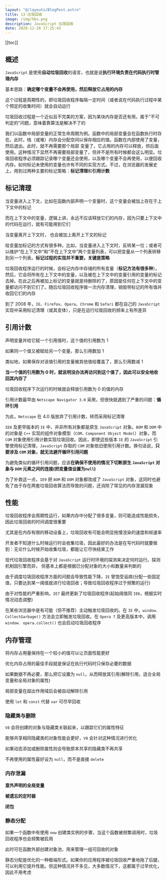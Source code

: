 ```yaml
---
layout: "@/layouts/BlogPost.astro"
title: 13-垃圾回收
image: /img/hbs.png
description: JavaScript 垃圾回收
date: 2020-12-28 17:25:43
---
```


[[toc]]

## 概述

`JavaScript` 是使用**自动垃圾回收**的语言，也就是说**执行环境负责在代码执行时管理内存**

基本思路：**确定哪个变量不会再使用，然后释放它占用的内存**

这个过程是周期性的，即垃圾回收程序每隔一定时间（或者说在代码执行过程中某个预定的收集时间）就会自动运行

垃圾回收过程是一个近似且不完美的方案，因为某块内存是否还有用，属于“不可判定的”问题，意味着靠算法是解决不了的

我们以函数中局部变量的正常生命周期为例。函数中的局部变量会在函数执行时存在。此时，栈（或堆）内存会分配空间以保存相应的值。函数在内部使用了变量，然后退出。此时，就不再需要那个局部 变量了，它占用的内存可以释放，供后面使用。这种情况下显然不再需要局部变量了，但并不是所有时候都会这么明显。垃圾回收程序必须跟踪记录哪个变量还会使用，以及哪个变量不会再使用，以便回收内存。如何标记未使用的变量也许有不同的实现方式。不过，在浏览器的发展史上，用到过两种主要的标记策略：**标记清理**和**引用计数**

## 标记清理

当变量进入上下文，比如在函数内部声明一个变量时，这个变量会被加上存在于上下文中的标记

而在上下文中的变量，逻辑上讲，永远不应该释放它们的内存，因为只要上下文中的代码在运行，就有可能用到它们

当变量离开上下文时， 也会被加上离开上下文的标记

给变量加标记的方式有很多种。比如，当变量进入上下文时，反转某一位；或者可以维护“在上下文中”和“不在上下文中”两个变量列表，可以把变量从一个列表转移到另一个列表。**标记过程的实现并不重要，关键是策略**

垃圾回收程序运行的时候，会标记内存中存储的所有变量（**标记方法有很多种**）。然后，它会将所有在上下文中的变量，以及被在上下文中的变量引用的变量的标记去掉。在此之后再被加上标记的变量就是待删除的了，原因是任何在上下文中的变量都访问不到它们了。随后垃圾回收程序做一次内存清理，销毁带标记的所有值并收回它们的内存

到了 2008 年，`IE`、`Firefox`、`Opera`、`Chrome` 和 `Safari` 都在自己的 `JavaScript` 实现中采用标记清理（或其变体），只是在运行垃圾回收的频率上有所差异

## 引用计数

声明变量并给它赋一个引用值时，这个值的引用数为 1

如果同一个值又被赋给另一个变量，那么引用数加 1

类似地，如果保存对该值引用的变量被其他值给覆盖了，那么引用数减 1

**当一个值的引用数为 0 时，就说明没办法再访问到这个值了，因此可以安全地收回其内存了**

垃圾回收程序下次运行的时候就会释放引用数为 0 的值的内存

引用计数最早由 `Netscape Navigator 3.0` 采用，但很快就遇到了严重的问题：**循环引用**

为此，`Netscape` 在 4.0 版放弃了引用计数，转而采用标记清理

`IE8` 及更早版本的 `IE` 中，并非所有对象都是原生 `JavaScript` 对象。`BOM` 和 `DOM` 中的对象是 `C++` 实现的组件对象模型（`COM，Component Object Model`）对象，而 `COM` 对象使用引用计数实现垃圾回收。因此，即使这些版本 `IE` 的 `JavaScript` 引擎使用标记清理，`JavaScript` 存取的 `COM` 对象依旧使用引用计数。换句话说，**只要涉及 `COM` 对象，就无法避开循环引用问题**

为避免类似的循环引用问题，应该**在确保不使用的情况下切断原生 `JavaScript` 对象与 `DOM` 元素之间的连接(把变量值设置为`null`)**

为了补救这一点，`IE9` 把 `BOM` 和 `DOM` 对象都改成了 `JavaScript` 对象，这同时也避免了由于存在两套垃圾回收算法而导致的问题，还消除了常见的内存泄漏现象

## 性能

垃圾回收程序会周期性运行，如果内存中分配了很多变量，则可能造成性能损失，因此垃圾回收的时间调度很重要

尤其是在内存有限的移动设备上，垃圾回收有可能会明显拖慢渲染的速度和帧速率

开发者不知道什么时候运行时会收集垃圾，因此最好的办法是在写代码时就要做到：无论什么时候开始收集垃圾，都能让它尽快结束工作

现代垃圾回收程序会基于对 `JavaScript` 运行时环境的探测来决定何时运行。探测机制因引擎而异， 但基本上都是根据已分配对象的大小和数量来判断的

由于调度垃圾回收程序方面的问题会导致性能下降，`IE` 曾饱受诟病(分配一些固定值，只要达到某一阈值就进行垃圾回收；导致垃圾回收程序过于频繁的运行)

由于对性能的严重影响，`IE7` 最终更新了垃圾回收程序(起始阈值同 `IE6`，根据实时情况动态调整)

在某些浏览器中是有可能（但不推荐）主动触发垃圾回收的。在 `IE` 中，`window. CollectGarbage()` 方法会立即触发垃圾回收。在 `Opera 7` 及更高版本中，调用 `window. opera.collect()` 也会启动垃圾回收程序

## 内存管理

将内存占用量保持在一个较小的值可以让页面性能更好

优化内存占用的最佳手段就是保证在执行代码时只保存必要的数据

如果数据不再必要，那么把它设置为 `null`，从而释放其引用(解除引用，适合全局变量和全局对象的属性)

局部变量在超出作用域后会被自动解除引用

使用 `let` 和 `const` 代替 `var` 可尽早回收

### 隐藏类与删除

`V8` 会将创建的对象与隐藏类关联起来，以跟踪它们的属性特征

能够共享相同隐藏类的对象性能会更好，`V8` 会针对这种情况进行优化

如果动态添加或删除属性则会导致原本共享的隐藏类不再共享

不再使用的属性最好设为 `null`，而不是直接 `delete`

### 内存泄漏

**意外声明的全局变量**

**被遗忘的定时器**

**闭包**

### 静态分配

如果一个函数中有使用 `new` 创建类实例的步骤，当这个函数被频繁调用时，垃圾回收程序也会频繁被启用

此时可在函数外部创建对象池，用来管理一组可回收的对象

静态分配是优化的一种极端形式。如果你的应用程序被垃圾回收严重地拖了后腿，可以利用它提升性能。但这种情况并不多见，大多数情况下，这都属于过早优化，因此不用考虑